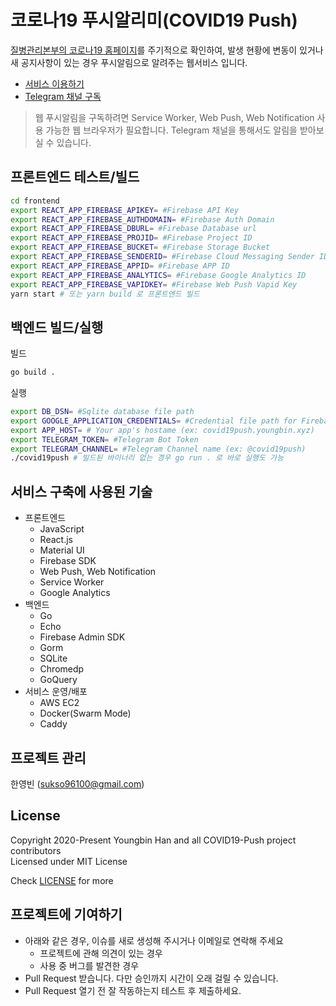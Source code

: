 # 코로나19 푸시알리미(COVID19 Push)

[질병관리본부의 코로나19 홈페이지](http://ncov.mohw.go.kr/)를 주기적으로 확인하여, 발생 현황에 변동이 있거나 새 공지사항이 있는 경우 푸시알림으로 알려주는 웹서비스 입니다.

- [서비스 이용하기](https://covid19push.youngbin.xyz)  
- [Telegram 채널 구독](https://t.me/covid19push)
> 웹 푸시알림을 구독하려면 Service Worker, Web Push, Web Notification 사용 가능한 웹 브라우저가 필요합니다.
> Telegram 채널을 통해서도 알림을 받아보실 수 있습니다.

## 프론트엔드 테스트/빌드
```bash
cd frontend
export REACT_APP_FIREBASE_APIKEY= #Firebase API Key
export REACT_APP_FIREBASE_AUTHDOMAIN= #Firebase Auth Domain
export REACT_APP_FIREBASE_DBURL= #Firebase Database url
export REACT_APP_FIREBASE_PROJID= #Firebase Project ID
export REACT_APP_FIREBASE_BUCKET= #Firebase Storage Bucket
export REACT_APP_FIREBASE_SENDERID= #Firebase Cloud Messaging Sender ID
export REACT_APP_FIREBASE_APPID= #Firebase APP ID
export REACT_APP_FIREBASE_ANALYTICS= #Firebase Google Analytics ID
export REACT_APP_FIREBASE_VAPIDKEY= #Firebase Web Push Vapid Key
yarn start # 또는 yarn build 로 프론트엔드 빌드
```

## 백엔드 빌드/실행
빌드
```bash
go build .
```
실행
```bash
export DB_DSN= #Sqlite database file path
export GOOGLE_APPLICATION_CREDENTIALS= #Credential file path for Firebase Admin SDK
export APP_HOST= # Your app's hostame (ex: covid19push.youngbin.xyz)
export TELEGRAM_TOKEN= #Telegram Bot Token
export TELEGRAM_CHANNEL= #Telegram Channel name (ex: @covid19push)
./covid19push # 빌드된 바이너리 없는 경우 go run . 로 바로 실행도 가능
```
## 서비스 구축에 사용된 기술

- 프론트엔드
  - JavaScript
  - React.js
  - Material UI
  - Firebase SDK
  - Web Push, Web Notification
  - Service Worker
  - Google Analytics
- 백엔드
  - Go
  - Echo
  - Firebase Admin SDK
  - Gorm
  - SQLite
  - Chromedp
  - GoQuery
- 서비스 운영/배포
  - AWS EC2
  - Docker(Swarm Mode)
  - Caddy

## 프로젝트 관리
한영빈 (sukso96100@gmail.com)

## License

Copyright 2020-Present Youngbin Han and all COVID19-Push project contributors  
Licensed under MIT License

Check [LICENSE](LICENSE) for more

## 프로젝트에 기여하기
- 아래와 같은 경우, 이슈를 새로 생성해 주시거나 이메일로 연락해 주세요
  - 프로젝트에 관해 의견이 있는 경우
  - 사용 중 버그를 발견한 경우
- Pull Request 받습니다. 다만 승인까지 시간이 오래 걸릴 수 있습니다.
- Pull Request 열기 전 잘 작동하는지 테스트 후 제출하세요.
